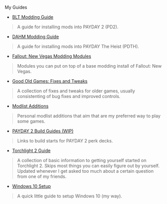 
My Guides

- [BLT Modding Guide](./blt-install)
> A guide for installing mods into PAYDAY 2 (PD2).
- [DAHM Modding Guide](./dahm-install)
> A guide for installing mods into PAYDAY The Heist (PDTH).
- [Fallout: New Vegas Modding Modules](./fnv-modules)
> Modules you can put on top of a base modding install of Fallout: New Vegas.
- [Good Old Games: Fixes and Tweaks](./gog-fnt)
> A collection of fixes and tweaks for older games, usually consistenting of bug fixes and improved controls.
- [Modlist Additions](./modlist-additions)
> Personal modlist additions that aim that are my preferred way to play some games.
- [PAYDAY 2 Build Guides (WIP)](./pd2-build-starts)
> Links to build starts for PAYDAY 2 perk decks.
- [Torchlight 2 Guide](./tl2-guide)
> A collection of basic information to getting yourself started on Torchlight 2. Skips most things you can easily figure out by yourself. Updated whenever I get asked too much about a certain question from one of my friends.
- [Windows 10 Setup](./windows-10-setup)
> A quick little guide to setup Windows 10 (my way).